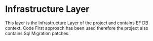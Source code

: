 # Infrastructure Layer

This layer is the Infrastructure Layer of the project and contains EF DB context.
Code First approach has been used therefore the project also contains Sql Migration patches.

